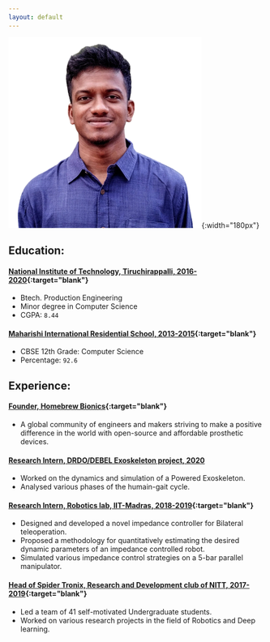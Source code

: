 ```yaml
---
layout: default
---
```

![alt](assets/img/senthur.png){:width="180px"}
&nbsp;
## Education:
#### [National Institute of Technology, Tiruchirappalli, 2016-2020](https://www.nitt.edu/){:target="blank"}
* Btech. Production Engineering
* Minor degree in Computer Science
* CGPA: ``8.44``

#### [Maharishi International Residential School, 2013-2015](http://www.maharishiirschennai.com/home/){:target="blank"}
* CBSE 12th Grade: Computer Science
* Percentage: ``92.6``

## Experience:
#### [Founder, Homebrew Bionics](https://homebrew-bionics.github.io/){:target="blank"}
* A global community of engineers and makers striving to make a positive difference in the world with open-source and affordable prosthetic devices.

#### [Research Intern, DRDO/DEBEL Exoskeleton project, 2020](#)
* Worked on the dynamics and simulation of a Powered Exoskeleton.
* Analysed various phases of the humain-gait cycle.

#### [Research Intern, Robotics lab, IIT-Madras, 2018-2019](https://ed.iitm.ac.in/~robotics_lab/index.html){:target="blank"}
* Designed and developed a novel impedance controller for Bilateral teleoperation.
* Proposed a methodology for quantitatively estimating the desired dynamic parameters of an impedance controlled robot.
* Simulated various impedance control strategies on a 5-bar parallel manipulator.

#### [Head of Spider Tronix, Research and Development club of NITT, 2017-2019](https://spider.nitt.edu/){:target="blank"}
* Led a team of 41 self-motivated Undergraduate students.
* Worked on various research projects in the field of Robotics and Deep learning.

